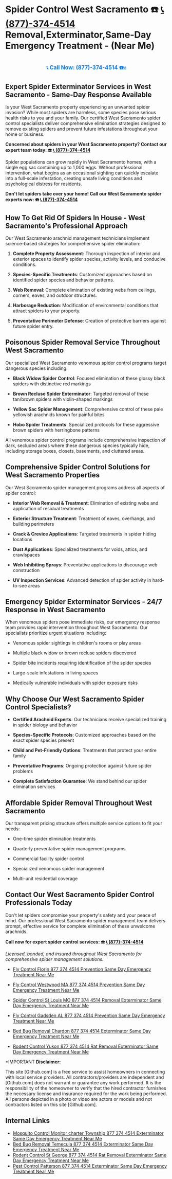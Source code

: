 # Spider Control West Sacramento ☎️ [📞 (877)-374-4514](https://pest-control-4514.netlify.app) Removal,Exterminator,Same-Day Emergency Treatment - (Near Me)
# 

<p align="center" style="font-size: 1.2em; font-weight: bold; margin: 20px 0;">
  <a href="https://pest-control-4514.netlify.app" target="_blank" style="color: #007BFF; text-decoration: none;">📞 Call Now: (877)-374-4514 ☎️💧</a>
</p>

## Expert Spider Exterminator Services in West Sacramento - Same-Day Response Available

Is your West Sacramento property experiencing an unwanted spider invasion? While most spiders are harmless, some species pose serious health risks to you and your family. Our certified West Sacramento spider control specialists deliver comprehensive elimination strategies designed to remove existing spiders and prevent future infestations throughout your home or business.

**Concerned about spiders in your West Sacramento property? Contact our expert team today: ☎️ [📞 (877)-374-4514](https://pest-control-4514.netlify.app)**

Spider populations can grow rapidly in West Sacramento homes, with a single egg sac containing up to 1,000 eggs. Without professional intervention, what begins as an occasional sighting can quickly escalate into a full-scale infestation, creating unsafe living conditions and psychological distress for residents.

**Don't let spiders take over your home! Call our West Sacramento spider experts now: ☎️ [📞 (877)-374-4514](https://pest-control-4514.netlify.app)**

## How To Get Rid Of Spiders In House - West Sacramento's Professional Approach

Our West Sacramento arachnid management technicians implement science-based strategies for comprehensive spider elimination:

1. **Complete Property Assessment**: Thorough inspection of interior and exterior spaces to identify spider species, activity levels, and conducive conditions.

2. **Species-Specific Treatments**: Customized approaches based on identified spider species and behavior patterns.

3. **Web Removal**: Complete elimination of existing webs from ceilings, corners, eaves, and outdoor structures.

4. **Harborage Reduction**: Modification of environmental conditions that attract spiders to your property.

5. **Preventative Perimeter Defense**: Creation of protective barriers against future spider entry.

## Poisonous Spider Removal Service Throughout West Sacramento

Our specialized West Sacramento venomous spider control programs target dangerous species including:

- **Black Widow Spider Control**: Focused elimination of these glossy black spiders with distinctive red markings

- **Brown Recluse Spider Exterminator**: Targeted removal of these tan/brown spiders with violin-shaped markings

- **Yellow Sac Spider Management**: Comprehensive control of these pale yellowish arachnids known for painful bites

- **Hobo Spider Treatments**: Specialized protocols for these aggressive brown spiders with herringbone patterns

All venomous spider control programs include comprehensive inspection of dark, secluded areas where these dangerous species typically hide, including storage boxes, closets, basements, and cluttered areas.

## Comprehensive Spider Control Solutions for West Sacramento Properties

Our West Sacramento spider management programs address all aspects of spider control:

- **Interior Web Removal & Treatment**: Elimination of existing webs and application of residual treatments

- **Exterior Structure Treatment**: Treatment of eaves, overhangs, and building perimeters

- **Crack & Crevice Applications**: Targeted treatments in spider hiding locations

- **Dust Applications**: Specialized treatments for voids, attics, and crawlspaces

- **Web Inhibiting Sprays**: Preventative applications to discourage web construction

- **UV Inspection Services**: Advanced detection of spider activity in hard-to-see areas

## Emergency Spider Exterminator Services - 24/7 Response in West Sacramento

When venomous spiders pose immediate risks, our emergency response team provides rapid intervention throughout West Sacramento. Our specialists prioritize urgent situations including:

- Venomous spider sightings in children's rooms or play areas

- Multiple black widow or brown recluse spiders discovered

- Spider bite incidents requiring identification of the spider species

- Large-scale infestations in living spaces

- Medically vulnerable individuals with spider exposure risks

## Why Choose Our West Sacramento Spider Control Specialists?

- **Certified Arachnid Experts**: Our technicians receive specialized training in spider biology and behavior

- **Species-Specific Protocols**: Customized approaches based on the exact spider species present

- **Child and Pet-Friendly Options**: Treatments that protect your entire family

- **Preventative Programs**: Ongoing protection against future spider problems

- **Complete Satisfaction Guarantee**: We stand behind our spider elimination services

## Affordable Spider Removal Throughout West Sacramento

Our transparent pricing structure offers multiple service options to fit your needs:

- One-time spider elimination treatments

- Quarterly preventative spider management programs

- Commercial facility spider control

- Specialized venomous spider management

- Multi-unit residential coverage

## Contact Our West Sacramento Spider Control Professionals Today

Don't let spiders compromise your property's safety and your peace of mind. Our professional West Sacramento spider management team delivers prompt, effective service for complete elimination of these unwelcome arachnids.

**Call now for expert spider control services: ☎️ [📞 (877)-374-4514](https://pest-control-4514.netlify.app)**

*Licensed, bonded, and insured throughout West Sacramento for comprehensive spider management solutions.*


- [Fly Control Florin 877 374 4514 Prevention Same Day Emergency Treatment Near Me](https://github.com/allyoucaneatsushiin/pest-control/blob/main/Fly-Control-Florin-877-374-4514-Prevention-Same-Day-Emergency-Treatment-Near-Me.md)
- [Fly Control Westwood MA 877 374 4514 Prevention Same Day Emergency Treatment Near Me](https://github.com/allyoucaneatsushiin/pest-control/blob/main/Fly-Control-Westwood-MA-877-374-4514-Prevention-Same-Day-Emergency-Treatment-Near-Me.md)
- [Spider Control St Louis MO 877 374 4514 Removal Exterminator Same Day Emergency Treatment Near Me](https://github.com/allyoucaneatsushiin/pest-control/blob/main/Spider-Control-St-Louis-MO-877-374-4514-Removal-Exterminator-Same-Day-Emergency-Treatment-Near-Me.md)


- [Fly Control Gadsden AL 877 374 4514 Prevention Same Day Emergency Treatment Near Me](https://github.com/allyoucaneatsushiin/pest-control/blob/main/Fly-Control-Gadsden-AL-877-374-4514-Prevention-Same-Day-Emergency-Treatment-Near-Me.md)
- [Bed Bug Removal Chardon 877 374 4514 Exterminator Same Day Emergency Treatment Near Me](https://github.com/allyoucaneatsushiin/pest-control/blob/main/Bed-Bug-Removal-Chardon-877-374-4514-Exterminator-Same-Day-Emergency-Treatment-Near-Me.md)
- [Rodent Control Yukon 877 374 4514 Rat Removal Exterminator Same Day Emergency Treatment Near Me](https://github.com/allyoucaneatsushiin/pest-control/blob/main/Rodent-Control-Yukon-877-374-4514-Rat-Removal-Exterminator-Same-Day-Emergency-Treatment-Near-Me.md)


*IMPORTANT **Disclaimer:**  

This site [Github.com] is a free service to assist homeowners in connecting with local service providers. All contractors/providers are independent and [Github.com] does not warrant or guarantee any work performed. It is the responsibility of the homeowner to verify that the hired contractor furnishes the necessary license and insurance required for the work being performed. All persons depicted in a photo or video are actors or models and not contractors listed on this site [Github.com].


## Internal Links
- [Mosquito Control Monitor charter Township 877 374 4514 Exterminator Same Day Emergency Treatment Near Me](https://github.com/allyoucaneatsushiin/pest-control/blob/main/Mosquito-Control-Monitor-charter-Township-877-374-4514-Exterminator-Same-Day-Emergency-Treatment-Near-Me.md)
- [Bed Bug Removal Temecula 877 374 4514 Exterminator Same Day Emergency Treatment Near Me](https://github.com/allyoucaneatsushiin/pest-control/blob/main/Bed-Bug-Removal-Temecula-877-374-4514-Exterminator-Same-Day-Emergency-Treatment-Near-Me.md)
- [Rodent Control St George 877 374 4514 Rat Removal Exterminator Same Day Emergency Treatment Near Me](https://github.com/allyoucaneatsushiin/pest-control/blob/main/Rodent-Control-St-George-877-374-4514-Rat-Removal-Exterminator-Same-Day-Emergency-Treatment-Near-Me.md)
- [Pest Control Patterson 877 374 4514 Exterminator Same Day Emergency Treatment Near Me](https://github.com/allyoucaneatsushiin/pest-control/blob/main/Pest-Control-Patterson-877-374-4514-Exterminator-Same-Day-Emergency-Treatment-Near-Me.md)

